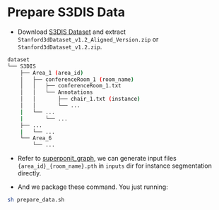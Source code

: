 # Prepare S3DIS Data

- Download [S3DIS Dataset](http://buildingparser.stanford.edu/dataset.html) and extract `Stanford3dDataset_v1.2_Aligned_Version.zip` or `Stanford3dDataset_v1.2.zip`.
```sh
dataset
└── S3DIS
    ├── Area_1 (area_id)
    │   ├── conferenceRoom_1 (room_name)
    │   │   ├── conferenceRoom_1.txt
    │   │   └── Annotations
    │   │       ├── chair_1.txt (instance)
    │   │       └── ...
    |   └── ...
    |       └── ...
    ├── ...
    |   └── ...
    └── Area_6
        └── ...
```

- Refer to [superponit_graph](https://github.com/loicland/superpoint_graph), we can generate input files `{area_id}_{room_name}.pth` in `inputs` dir for instance segmentation directly.

- And we package these command. You just running:
```sh
sh prepare_data.sh
```
